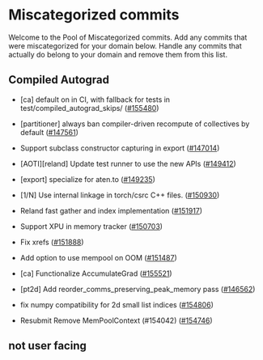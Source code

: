 # Miscategorized commits

Welcome to the Pool of Miscategorized commits.
Add any commits that were miscategorized for your domain below.
Handle any commits that actually do belong to your domain and remove them from this list.

## Compiled Autograd
- [ca] default on in CI, with fallback for tests in test/compiled_autograd_skips/ ([#155480](https://github.com/pytorch/pytorch/pull/155480))



- [partitioner] always ban compiler-driven recompute of collectives by default ([#147561](https://github.com/pytorch/pytorch/pull/147561))
- Support subclass constructor capturing in export ([#147014](https://github.com/pytorch/pytorch/pull/147014))
- [AOTI][reland] Update test runner to use the new APIs ([#149412](https://github.com/pytorch/pytorch/pull/149412))
- [export] specialize for aten.to ([#149235](https://github.com/pytorch/pytorch/pull/149235))
- [1/N] Use internal linkage in torch/csrc C++ files. ([#150930](https://github.com/pytorch/pytorch/pull/150930))
- Reland fast gather and index implementation ([#151917](https://github.com/pytorch/pytorch/pull/151917))
- Support XPU in memory tracker ([#150703](https://github.com/pytorch/pytorch/pull/150703))
- Fix xrefs ([#151888](https://github.com/pytorch/pytorch/pull/151888))
- Add option to use mempool on OOM ([#151487](https://github.com/pytorch/pytorch/pull/151487))
- [ca] Functionalize AccumulateGrad ([#155521](https://github.com/pytorch/pytorch/pull/155521))
- [pt2d] Add reorder_comms_preserving_peak_memory pass ([#146562](https://github.com/pytorch/pytorch/pull/146562))
- fix numpy compatibility for 2d small list indices ([#154806](https://github.com/pytorch/pytorch/pull/154806))
- Resubmit Remove MemPoolContext  (#154042) ([#154746](https://github.com/pytorch/pytorch/pull/154746))

## not user facing
